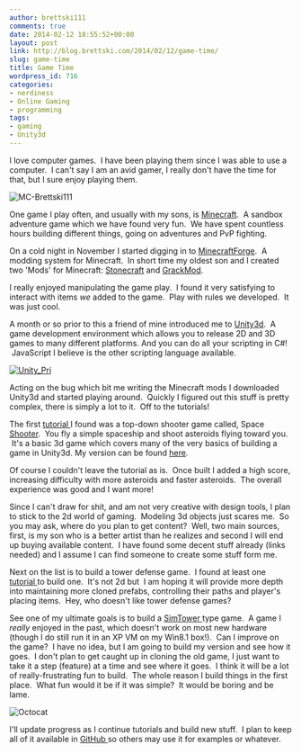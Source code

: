 ```yaml
---
author: brettski111
comments: true
date: 2014-02-12 18:55:52+00:00
layout: post
link: http://blog.brettski.com/2014/02/12/game-time/
slug: game-time
title: Game Time
wordpress_id: 716
categories:
- nerdiness
- Online Gaming
- programming
tags:
- gaming
- Unity3d
---
```


I love computer games.  I have been playing them since I was able to use a computer.  I can't say I am an avid gamer, I really don't have the time for that, but I sure enjoy playing them.

![MC-Brettski111](http://brettski111.files.wordpress.com/2014/02/mc-brettski111.png?w=79)

One game I play often, and usually with my sons, is [Minecraft](http://minecraft.net).  A sandbox adventure game which we have found very fun.  We have spent countless hours building different things, going on adventures and PvP fighting.

On a cold night in November I started digging in to [Minecraft](http://www.minecraftforge.net)[Forge](http://files.minecraftforge.net/).  A modding system for Minecraft.  In short time my oldest son and I created two 'Mods' for Minecraft: [Stonecraft](https://github.com/brettski/Stonecraft-Mod) and [GrackMod](https://github.com/brettski/Grack-Mod).

I really enjoyed manipulating the game play.  I found it very satisfying to interact with items _we_ added to the game.  Play with rules we developed.  It was just cool.

A month or so prior to this a friend of mine introduced me to [Unity3d](http://unity3d.com/).  A game development environment which allows you to release 2D and 3D games to many different platforms. And you can do all your scripting in C#!  JavaScript I believe is the other scripting language available.

[![Unity_Pri](http://brettski111.files.wordpress.com/2014/02/unity_pri.png?w=300)](http://unity3d.com)

Acting on the bug which bit me writing the Minecraft mods I downloaded Unity3d and started playing around.  Quickly I figured out this stuff is pretty complex, there is simply a lot to it.  Off to the tutorials!

The first [tutorial ](http://unity3d.com/learn/tutorials/projects)I found was a top-down shooter game called, Space [Shooter](http://unity3d.com/learn/tutorials/projects/space-shooter).  You fly a simple spaceship and shoot asteroids flying toward you.  It's a basic 3d game which covers many of the very basics of building a game in Unity3d. My version can be found [here](https://github.com/brettski/SpaceShooter).

Of course I couldn't leave the tutorial as is.  Once built I added a high score, increasing difficulty with more asteroids and faster asteroids.  The overall experience was good and I want more!

Since I can't draw for shit, and am not very creative with design tools, I plan to stick to the 2d world of gaming.  Modeling 3d objects just scares me.  So you may ask, where do you plan to get content?  Well, two main sources, first, is my son who is a better artist than he realizes and second I will end up buying available content.  I have found some decent stuff already (links needed) and I assume I can find someone to create some stuff form me.

Next on the list is to build a tower defense game.  I found at least one [tutorial ](https://cgcookie.com/unity/cgc-courses/unity-tower-defense-course/)to build one.  It's not 2d but  I am hoping it will provide more depth into maintaining more cloned prefabs, controlling their paths and player's placing items.  Hey, who doesn't like tower defense games?

See one of my ultimate goals is to build a [SimTower ](http://en.wikipedia.org/wiki/SimTower)type game.  A game I _really_ enjoyed in the past, which doesn't work on most new hardware (though I do still run it in an XP VM on my Win8.1 box!).  Can I improve on the game?  I have no idea, but I am going to build my version and see how it goes.  I don't plan to get caught up in cloning the old game, I just want to take it a step (feature) at a time and see where it goes.  I think it will be a lot of really-frustrating fun to build.  The whole reason I build things in the first place.  What fun would it be if it was simple?  It would be boring and be lame.

![Octocat](http://brettski111.files.wordpress.com/2014/02/octocat.jpg?w=150)

I'll update progress as I continue tutorials and build new stuff.  I plan to keep all of it available in [GitHub ](https://github.com/brettski)so others may use it for examples or whatever.

